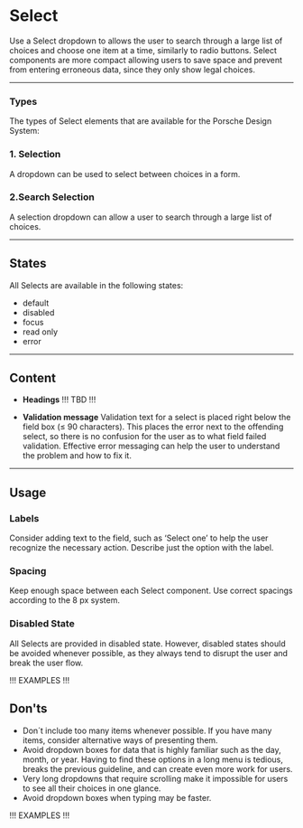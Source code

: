 # Select
 
Use a Select dropdown to allows the user to search through a large list of choices and choose one item at a time, similarly to radio buttons. 
Select components are more compact allowing users to save space and prevent from entering erroneous data, since they only show legal choices.
 
---

### Types
 
The types of Select elements that are available for the Porsche Design System:
 
### 1. Selection
A dropdown can be used to select between choices in a form.

### 2.Search Selection 
A selection dropdown can allow a user to search through a large list of choices.

---
 
## States
 
All Selects are available in the following states:

* default
* disabled
* focus
* read only
* error
 
---
 
## Content

- **Headings**
!!! TBD !!!

- **Validation message**
Validation text for a select is placed right below the field box (≤ 90 characters). This places the error next to the offending select, 
so there is no confusion for the user as to what field failed validation. Effective error messaging can help the user to understand the problem and how to fix it.

--- 
 
## Usage
 
### Labels
Consider adding text to the field, such as ‘Select one’ to help the user recognize the necessary action.
Describe just the option with the label.
 
### Spacing
Keep enough space between each Select component. Use correct spacings according to the 8 px system.

### Disabled State
All Selects are provided in disabled state. However, disabled states should be avoided whenever possible, as they always tend to disrupt the user and break the user flow.
 
!!! EXAMPLES !!!

## Don'ts
 
- Don´t include too many items whenever possible. If you have many items, consider alternative ways of presenting them.
- Avoid dropdown boxes for data that is highly familiar such as the day, month, or year. Having to find these options in a long menu is tedious, breaks the previous guideline, and can create even more work for users.
- Very long dropdowns that require scrolling make it impossible for users to see all their choices in one glance.
- Avoid dropdown boxes when typing may be faster.
 
!!! EXAMPLES !!!
